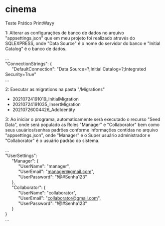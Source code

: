 # cinema
Teste Prático PrintWayy

1: Alterar as configurações de banco de dados no arquivo "appsettings.json" que em meu projeto foi realizado através do SQLEXPRESS,
onde "Data Source" é o nome do servidor do banco e "Initial Catalog" é o banco de dados.

...<br>
"ConnectionStrings": {<br>
&ensp;&ensp;&ensp;"DefaultConnection": "Data Source=?;Initial Catalog=?;Integrated Security=True"<br>
...

2: Executar as migrations na pasta "/Migrations"
- 20210724191019_InitialMigration
- 20210724191035_InsertMigration
- 20210726004426_AddIdentity

3: Ao iniciar o programa, automaticamente será executado o recurso "Seed Data", onde será populado as Roles "Manager" e "Collaborator" bem como seus usuários/senhas padrões conforme
informações contidas no arquivo "appsettings.json", onde "Manager" é o Super usuário administrador e "Collaborator" é o usuário padrão do sistema.

...<br>
"UserSettings":<br>
&ensp;&ensp;&ensp;"Manager": {<br>
&ensp;&ensp;&ensp;&ensp;&ensp;&ensp;"UserName": "manager",<br>
&ensp;&ensp;&ensp;&ensp;&ensp;&ensp;"UserEmail": "manager@gmail.com",<br>
&ensp;&ensp;&ensp;&ensp;&ensp;&ensp;"UserPassword": "!@#Senha123"<br>
&ensp;&ensp;&ensp;},<br>
&ensp;&ensp;&ensp;"Collaborator": {<br>
&ensp;&ensp;&ensp;&ensp;&ensp;&ensp;"UserName": "collaborator",<br>
&ensp;&ensp;&ensp;&ensp;&ensp;&ensp;"UserEmail": "collaborator@gmail.com",<br>
&ensp;&ensp;&ensp;&ensp;&ensp;&ensp;"UserPassword": "!@#Senha123"<br>
&ensp;&ensp;&ensp;}<br>
}<br>
...
